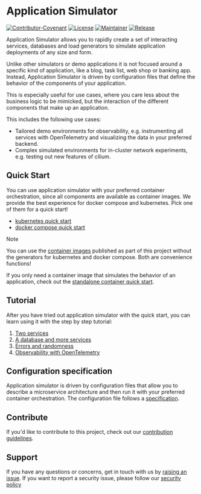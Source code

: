 # Application Simulator

[![Contributor-Covenant](https://img.shields.io/badge/Contributor%20Covenant-2.1-fbab2c.svg)](CODE_OF_CONDUCT.md)
[![License](https://img.shields.io/github/license/cisco-open/app-simulator?label=License)](LICENSE)
[![Maintainer](https://img.shields.io/badge/Maintainer-Cisco-00bceb.svg)](https://opensource.cisco.com)
[![Release](https://img.shields.io/github/v/release/cisco-open/app-simulator?label=Release)](https://github.com/cisco-open/app-simulator/releases)

Application Simulator allows you to rapidly create a set of interacting
services, databases and load generators to simulate application deployments of
any size and form.

Unlike other simulators or demo applications it is not focused around a specific
kind of application, like a blog, task list, web shop or banking app. Instead,
Application Simulator is driven by configuration files that define the behavior
of the components of your application.

This is especially useful for use cases, where you care less about the business
logic to be mimicked, but the interaction of the different components that make
up an application.

This includes the following use cases:

- Tailored demo environments for observability, e.g. instrumenting all services
  with OpenTelemetry and visualizing the data in your preferred backend.
- Complex simulated environments for in-cluster network experiments, e.g.
  testing out new features of cilium.

## Quick Start

You can use application simulator with your preferred container orchestration,
since all components are available as container images. We provide the best
experience for docker compose and kubernetes. Pick one of them for a quick
start!

- [kubernetes quick start](./docs/quick-start/kubernetes.md)
- [docker compose quick start](./docs/quick-start/docker-compose/README.md)

> [!NOTE]
>
> You can use the
> [container images](https://github.com/orgs/cisco-open/packages?repo_name=app-simulator)
> published as part of this project without the generators for kubernetes and
> docker compose. Both are convenience functions!
>
> If you only need a container image that simulates the behavior of an
> application, check out the
> [standalone container quick start](./docs/quick-start/standalone-container/README.md).

## Tutorial

After you have tried out application simulator with the quick start, you can
learn using it with the step by step tutorial:

1. [Two services](./docs/tutorial/1-two-services.md)
2. [A database and more services](./docs/tutorial/2-a-database-and-more-services.md)
3. [Errors and randomness](./docs/tutorial/3-errors-and-randomness.md)
4. [Observability with OpenTelemetry](./docs/tutorial/4-observability-with-opentelemetry.md)

## Configuration specification

Application simulator is driven by configuration files that allow you to
describe a microservice architecture and then run it with your preferred
container orchestration. The configuration file follows a
[specification](./docs/specification/README.md).

## Contribute

If you'd like to contribute to this project, check out our
[contribution guidelines](./CONTRIBUTING.md).

## Support

If you have any questions or concerns, get in touch with us by
[raising an issue](https://github.com/cisco-open/app-simulator/issues). If you
want to report a security issue, please follow our
[security policy](./SECURITY.md)

